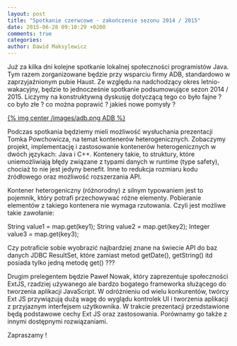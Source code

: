 ```yaml
---
layout: post
title: "Spotkanie czerwcowe - zakończenie sezonu 2014 / 2015"
date: 2015-06-28 09:10:29 +0200
comments: true
categories: 
author: Dawid Maksylewicz
---
```

Już za kilka dni kolejne spotkanie lokalnej społeczności programistów Java. Tym razem zorganizowane będzie przy wsparciu firmy ADB, standardowo w zaprzyjaźnionym pubie Haust. Ze względu na nadchodzący okres letnio-wakacyjny, będzie to jednocześnie spotkanie podsumowujące sezon 2014 / 2015. Liczymy na konstruktywną dyskusję dotyczącą tego co było fajne ? co było złe ? co można poprawić ? jakieś nowe pomysły ?

[{% img center /images/adb.png ADB %}](http://adbglobal.com)

<!-- more -->

Podczas spotkania będziemy mieli możliwość wysłuchania prezentacji Tomka Powchowicza, na temat kontenerów heterogenicznych. Zobaczymy projekt, implementację i zastosowanie kontenerów heterogenicznych w dwóch językach: Java i C++. Kontenery takie, to struktury, które uniemożliwiają błędy związane z typami danych w runtime (type safety), chociaż to nie jest jedyny benefit. Inne to redukcja rozmiaru kodu źródłowego oraz możliwość rozszerzania API.

Kontener heterogeniczny (różnorodny) z silnym typowaniem jest to pojemnik, który potrafi przechowywać różne elementy. Pobieranie elementów z takiego kontenera nie wymaga rzutowania. Czyli jest możliwe takie zawołanie: 

String value1 = map.get(key1); 
String value2 = map.get(key2); 
Integer value3 = map.get(key3); 

Czy potraficie sobie wyobrazić najbardziej znane na świecie API do baz danych JDBC ResultSet, które zamiast metod getDate(), getString() itd posiada tylko jedną metodę get() ??? 

Drugim prelegentem będzie Paweł Nowak, który zaprezentuje społeczności ExtJS, rzadziej używanego ale bardzo bogatego frameworka służącego do tworzenia aplikacji JavaScript. W odróżnieniu od wielu konkurentów, twórcy Ext JS przywiązują dużą wagę do wyglądu kontrolek UI i tworzenia aplikacji z przyjaznym interfejsem użytkownika. W trakcie prezentacji przedstawione będą podstawowe cechy Ext JS oraz zastosowania. Porównamy go także z innymi dostępnymi rozwiązaniami.

Zapraszamy !
